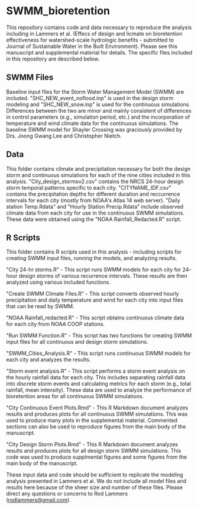 # SWMM_bioretention

This repository contains code and data necessary to reproduce the analysis including in Lammers et al. (Effecs of design and licmate on bioretention effectiveness for watershed-scale hydrologic benefits - submitted to Journal of Sustainable Water in the Built Environment). Please see this manuscript and supplemental material for details. The specific files included in this repository are described below.

## SWMM Files
Baseline input files for the Storm Water Management Model (SWMM) are included. "SHC_NEW_event_noflood.inp" is used in the design storm modeling and "SHC_NEW_snow.inp" is used for the continuous simulations. Differences between the two are minor and mainly consistent of differences in control parameters (e.g., simulation period, etc.) and the incorporation of temperature and wind climate data for the continuous simulations. The baseline SWMM model for Shayler Crossing was graciously provided by Drs. Joong Gwang Lee and Christopher Nietch.

## Data
This folder contains climate and precipitation necessary for both the design storm and continuous simulations for each of the nine cities included in this analysis. "City_design_stormsv2.csv" contains the NRCS 24-hour design storm temporal patterns specific to each city. "CITYNAME_IDF.csv" contains the precipitation depths for different duration and reccurrence intervals for each city (mostly from NOAA's Atlas 14 web server). "Daily station Temp.Rdata" and "Hourly Station Precip.Rdata" include observed climate data from each city for use in the continuous SWMM simulations. These data were obtained using the "NOAA Rainfall_Redacted.R" script.

## R Scripts
This folder contains R scripts used in this analysis - including scripts for creating SWMM input files, running the models, and analyzing results.

"City 24-hr storms.R" - This script runs SWMM models for each city for 24-hour design storms of various recurrence intervals. These results are then analyzed using various included functions.

"Create SWMM Climate Files.R" - This script converts observed hourly precipitation and daily temperature and wind for each city into input files that can be read by SWMM.

"NOAA Rainfall_redacted.R" - This script obtains continuous climate data for each city from NOAA COOP stations.

"Run SWMM Function.R" - This script has two functions for creating SWMM input files for all continuous and design storm simulations.

"SWMM_Cities_Analysis.R" - This script runs continuous SWMM models for each city and analyzes the results.

"Storm event analysis.R" - This script performs a storm event analysis on the hourly rainfall data for each city. This includes separating rainfall data into discrete storm events and calculating metrics for each storm (e.g., total rainfall, mean intensity). These data are used to analyze the performance of bioretention areas for all continuous SWMM simulations.

"City Continuous Event Plots.Rmd" - This R Markdown document analyzes results and produces plots for all continuous SWMM simulations. This was used to produce many plots in the supplemental material. Commented sections can also be used to reproduce figures from the main body of the manuscript.

"City Design Storm Plots.Rmd" - This R Markdown document analyzes results and produces plots for all design storm SWMM simulations. This code was used to produce supplmental figures and some figures from the main body of the manuscript.


These input data and code should be sufficient to replicate the modeling analysis presented in Lammers et al. We do not include all model files and results here because of the sheer size and number of these files. Please direct any questions or concerns to Rod Lammers (rodlammers@gmail.com).

